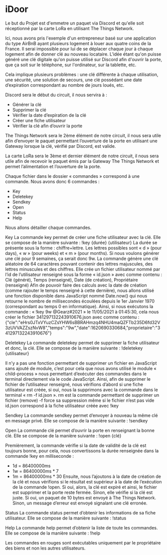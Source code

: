 # iDoor
Le but du Projet est d'emmetre un paquet via Discord et qu'elle soit réceptionné par la carte LoRa en utilisant The Things Network.

Ici, nous avons pris l'exemple d'un entrepreneur basé sur une application du type AirBnB ayant plusieurs logement à louer aux quatre coins de la France. Il serai impossible pour lui de se déplacer chaque jour à chaque logement afin de donner clé au nouveau locataire. L'idée étant qu'on puisse généré une clé digitale qu'on puisse utilisé sur Discord afin d'ouvrir la porte, que ça soit sur le téléphone, sur l'ordinateur, sur la tablette, etc.

Cela implique plusieurs problèmes : une clé différente à chaque utilisation, une sécurité, une solution de secours, une clé possédant une date d’expiration correspondant au nombre de jours loués, etc.

Discord sera le début du circuit, il nous servira à :
-	Générer la clé
-	Supprimer la clé
-	Vérifier la date d’expiration de la clé
-	Créer une fiche utilisateur
-	Vérifier la clé afin d’ouvrir la porte

The Things Network sera le 2ème élément de notre circuit, il nous sera utile afin d’envoyer le paquet permettant l’ouverture de la porte en utilisant une Gateway lorsque la clé, vérifié par Discord, est valide.

La carte LoRa sera le 3ème et dernier élément de notre circuit, il nous sera utile afin de recevoir le paquet émis par la Gateway The Things Network et permet l’alimentation et l’ouverture de la porte.

Chaque fichier dans le dossier « commandes » correspond à une commande. Nous avons donc 6 commandes :

-	Key
-	Deletekey
-	Sendkey
-	Open
-	Status
-	Help

Nous allons détailler chaque commandes.

Key 
La commande key permet de créer une fiche utilisateur avec la clé. Elle se compose de la manière suivante :
	!key {durée} {utilisateur}
La durée se présente sous la forme : chiffre+lettre. Les lettres possibles sont « d » (pour days), « w » (pour weeks) et « m » (pour months). Si nous voulons générer une clé pour 9 semaines, ça serait donc 9w.
La commande génère une clé aléatoire de 64 caractères pouvant contenir des lettres majuscules, des lettres minuscules et des chiffres. Elle crée un fichier utilisateur nommé par l’id de l’utilisateur renseigné sous la forme « id.json » avec comme contenu :
Clé (généré), Temps (renseigné), Date (de création), 
Propriétaire (renseigné)
Afin de pouvoir faire des calculs avec la date de création (comme rajouter le temps renseigné à cette dernière), nous allons utilisé une fonction disponible dans JavaScript nommé Date.now() qui nous retourne le nombre de millisecondes écoulées depuis le 1er Janvier 1970 (correspondant au temps 0 en informatique). 
Ainsi, si nous exécutons la commande : « !key 9w @Gearz#2021 » le 11/05/2021 à 01:45:30, cela nous créer le fichier 341297132243910676.json avec comme contenu :
{"cle":"eHrs0JTxVYuzCZsYHW6sBBRAHmzq4NHU4maQZFTb235D6fd32V3zUVVAZZszNvW8","temps":"9w","date":1620690330684,"proprietaire":"341297132243910676"}


Deletekey
La commande deletekey permet de supprimer la fiche utilisateur et donc, la clé. Elle se compose de la manière suivante :
	!deletekey {utilisateur}

Il n’y a pas une fonction permettant de supprimer un fichier en JavaScript sans ajouté de module, c’est pour cela que nous avons utilisé le module « child-process » nous permettant d’exécuter des commandes dans le terminal directement via le code JavaScript.
Ainsi, afin de supprimer le fichier de l’utilisateur renseigné, nous vérifions d’abord si une fiche utilisateur est créée, si oui, nous la supprimons avec la commande dans le terminal « rm -f id.json ».
rm est la commande permettant de supprimer un fichier (remove)
-f force sa suppression même si le fichier n’est pas vide
id.json correspond à la fiche utilisateur créée avec !key


Sendkey
La commande sendkey permet d’envoyer à nouveau la même clé en message privé. Elle se compose de la manière suivante :
	!sendkey

Open
La commande clé permet d’ouvrir la porte en renseignant la bonne clé. Elle se compose de la manière suivante :
	!open {clé}

Premièrement, la commande vérifie si la date de validité de la clé est toujours bonne, pour cela, nous convertissons la durée renseignée dans la commande !key en milliseconde : 
-	1d = 86400000ms
-	1w = 86400000ms * 7
-	1m = 86400000ms * 30
Ensuite, nous l’ajoutons à la date de création de la clé et nous vérifions si le résultat est supérieur à la date de l’exécution de la commande !open. Si oui, alors, la clé est expiré et ainsi, le fichier est supprimer et la porte reste fermée. Sinon, elle vérifie si la clé est juste. Si oui, un paquet de 10 bytes est envoyé à The Things Network. Sinon, un message d’erreur est envoyé signalant une clé erronée.

Status
La commande status permet d’obtenir les informations de sa fiche utilisateur. Elle se compose de la manière suivante :
	!status


Help
La commande help permet d’obtenir la liste de toute les commandes. Elle se compose de la manière suivante :
	!help	


Les commandes en rouges sont exécutables uniquement par le propriétaire des biens et non les autres utilisateurs.
